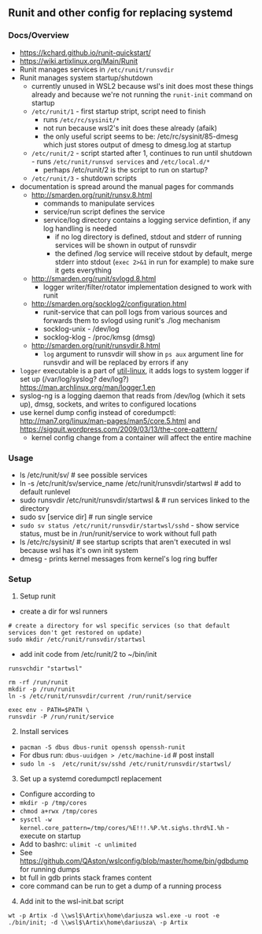 ## Runit and other config for replacing systemd

### Docs/Overview

 * <https://kchard.github.io/runit-quickstart/>
 * <https://wiki.artixlinux.org/Main/Runit>
 * Runit manages services in `/etc/runit/runsvdir`
 * Runit manages system startup/shutdown 
     * currently unused in WSL2 because wsl's init does most these things already and because we're not running the `runit-init` command on startup
    * `/etc/runit/1` - first startup stript, script need to finish
        * runs `/etc/rc/sysinit/*`
        * not run because wsl2's init does these already (afaik)
        * the only useful script seems to be: /etc/rc/sysinit/85-dmesg which just stores output of dmesg to dmesg.log at startup
    * `/etc/runit/2` - script started after 1, continues to run until shutdown - runs `/etc/runit/runsvd services` and `/etc/local.d/*`
        * perhaps /etc/runit/2 is the script to run on startup?
    * `/etc/runit/3` - shutdown scripts
 * documentation is spread around the manual pages for commands
    * <http://smarden.org/runit/runsv.8.html>
        * commands to manipulate services
        * service/run script defines the service
        * service/log directory contains a logging service defintion, if any log handling is needed
            * if no log directory is defined, stdout and stderr of running services will be shown in output of runsvdir
            * the defined /log service will receive stdout by default, merge stderr into stdout (`exec 2>&1` in run for example) to make sure it gets everything
    * <http://smarden.org/runit/svlogd.8.html>
        * logger writer/filter/rotator implementation designed to work with runit
    * <http://smarden.org/socklog2/configuration.html>
        * runit-service that can poll logs from various sources and forwards them to svlogd using runit's ./log mechanism
        * socklog-unix - /dev/log
        * socklog-klog - /proc/kmsg (dmsg)
    * <http://smarden.org/runit/runsvdir.8.html>
        * `log` argument to runsvdir will show in `ps aux` argument line for runsvdir and will be replaced by errors if any
 * `logger` executable is a part of [util-linux](https://en.wikipedia.org/wiki/Util-linux), it adds logs to system logger if set up (/var/log/syslog? dev/log?) <https://man.archlinux.org/man/logger.1.en>
 * syslog-ng is a logging daemon that reads from /dev/log (which it sets up), dmsg, sockets, and writes to configured locations
 * use kernel dump config instead of coredumpctl: <http://man7.org/linux/man-pages/man5/core.5.html> and <https://sigquit.wordpress.com/2009/03/13/the-core-pattern/>
    * kernel config change from a container will affect the entire machine

### Usage

  * ls /etc/runit/sv/ # see possible services
  * ln -s /etc/runit/sv/service_name /etc/runit/runsvdir/startwsl # add to default runlevel
  * sudo runsvdir /etc/runit/runsvdir/startwsl & # run services linked to the directory
  * sudo sv [service dir] # run single service
  * `sudo sv status /etc/runit/runsvdir/startwsl/sshd` - show service status, must be in /run/runit/service to work without full path
  * ls /etc/rc/sysinit/ # see startup scripts that aren't executed in wsl because wsl has it's own init system
  * dmesg - prints kernel messages from kernel's log ring buffer


### Setup

1. Setup runit
* create a dir for wsl runners
```
# create a directory for wsl specific services (so that default services don't get restored on update)
sudo mkdir /etc/runit/runsvdir/startwsl
```
* add init code from /etc/runit/2 to ~/bin/init
```
runsvchdir "startwsl"

rm -rf /run/runit
mkdir -p /run/runit
ln -s /etc/runit/runsvdir/current /run/runit/service

exec env - PATH=$PATH \
runsvdir -P /run/runit/service
```
2. Install services
  * `pacman -S dbus dbus-runit openssh openssh-runit`
  * For dbus run: `dbus-uuidgen > /etc/machine-id` # post install
  * `sudo ln -s  /etc/runit/sv/sshd /etc/runit/runsvdir/startwsl/`
3. Set up a systemd coredumpctl replacement
  * Configure according to 
  * `mkdir -p /tmp/cores`
  * `chmod a+rwx /tmp/cores`
  * `sysctl -w kernel.core_pattern=/tmp/cores/%E!!!.%P.%t.sig%s.thrd%I.%h` - execute on startup
  * Add to bashrc: `ulimit -c unlimited`
  * See <https://github.com/QAston/wslconfig/blob/master/home/bin/gdbdump> for running dumps
  * bt full in gdb prints stack frames content
  * core command can be run to get a dump of a running process
4. Add init to the wsl-init.bat script
```
wt -p Artix -d \\wsl$\Artix\home\dariusza wsl.exe -u root -e ./bin/init; -d \\wsl$\Artix\home\dariusza\ -p Artix
```
